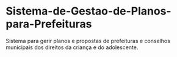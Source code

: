 # Sistema-de-Gestao-de-Planos-para-Prefeituras
Sistema para gerir planos e propostas de prefeituras e conselhos municipais dos direitos da criança e do adolescente.
